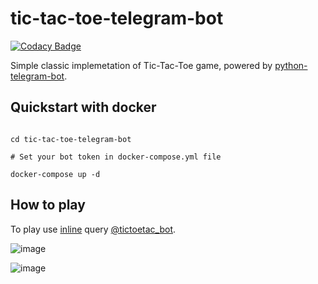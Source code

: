 # tic-tac-toe-telegram-bot
[![Codacy Badge](https://api.codacy.com/project/badge/Grade/082cd4c72c584321b1f6c9322514afa6)](https://www.codacy.com/app/TBM-Team/tic-tac-toe-telegram-bot?utm_source=github.com&amp;utm_medium=referral&amp;utm_content=alikhil/tic-tac-toe-telegram-bot&amp;utm_campaign=Badge_Grade)

Simple classic implemetation of Tic-Tac-Toe game, powered by [python-telegram-bot](https://github.com/python-telegram-bot/python-telegram-bot). 

## Quickstart with docker

```git clone git@github.com:alikhil/tic-tac-toe-telegram-bot.git

cd tic-tac-toe-telegram-bot

# Set your bot token in docker-compose.yml file

docker-compose up -d

```


## How to play
To play use [inline](https://core.telegram.org/bots/inline) query [@tictoetac_bot](https://telegram.me/tictoetac_bot). 

![image](https://cloud.githubusercontent.com/assets/7482065/16517615/0fc8f0ce-3f87-11e6-9d95-f96da4cf146c.png)

![image](https://cloud.githubusercontent.com/assets/7482065/16517221/0ea2dfe0-3f85-11e6-98cd-feae167638a2.png)
